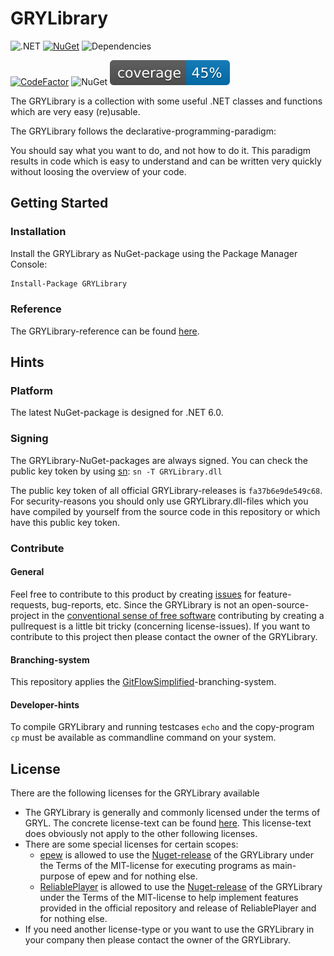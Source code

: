 ﻿# GRYLibrary

![.NET](https://img.shields.io/badge/.NET-6-blue)
[![NuGet](https://img.shields.io/nuget/v/GRYLibrary.svg?color=green)](https://www.nuget.org/packages/GRYLibrary)
![Dependencies](https://img.shields.io/librariesio/github/anionDev/GRYLibrary)

[![CodeFactor](https://www.codefactor.io/repository/github/aniondev/grylibrary/badge/main)](https://www.codefactor.io/repository/github/aniondev/grylibrary/overview/main)
![NuGet](https://img.shields.io/nuget/dt/GRYLibrary.svg)
![Coverage](./GRYLibrary/Other/Resources/TestCoverageBadges/badge_shieldsio_linecoverage_blue.svg)
<!--![Lines of code](https://img.shields.io/tokei/lines/github/anionDev/GRYLibrary) disabled because it does not work, see https://github.com/badges/shields/issues/7569 -->

The GRYLibrary is a collection with some useful .NET classes and functions which are very easy (re)usable.

The GRYLibrary follows the declarative-programming-paradigm:

You should say what you want to do, and not how to do it. This paradigm results in code which is easy to understand and can be written very quickly without loosing the overview of your code.

## Getting Started

### Installation

Install the GRYLibrary as NuGet-package using the Package Manager Console:

```bash
Install-Package GRYLibrary
```

### Reference

The GRYLibrary-reference can be found [here](https://aniondev.github.io/GRYLibraryReference).

## Hints

### Platform

The latest NuGet-package is designed for .NET 6.0.

### Signing

The GRYLibrary-NuGet-packages are always signed. You can check the public key token by using [sn](https://docs.microsoft.com/en/dotnet/framework/tools/sn-exe-strong-name-tool): `sn -T GRYLibrary.dll`

The public key token of all official GRYLibrary-releases is `fa37b6e9de549c68`. For security-reasons you should only use GRYLibrary.dll-files which you have compiled by yourself from the source code in this repository or which have this public key token.

### Contribute

#### General

Feel free to contribute to this product by creating [issues](https://github.com/anionDev/GRYLibrary/issues) for feature-requests, bug-reports, etc.
Since the GRYLibrary is not an open-source-project in the [conventional sense of free software](https://www.gnu.org/philosophy/free-sw.en.html) contributing by creating a pullrequest is a little bit tricky (concerning license-issues). If you want to contribute to this project then please contact the owner of the GRYLibrary.

#### Branching-system

This repository applies the [GitFlowSimplified](https://projects.aniondev.de/CommonUtilities/Templates/ProjectTemplates/-/blob/main/Templates/Conventions/BranchingSystem/GitFlowSimplified.md)-branching-system.

#### Developer-hints

To compile GRYLibrary and running testcases `echo` and the copy-program `cp` must be available as commandline command on your system.

## License

There are the following licenses for the GRYLibrary available

- The GRYLibrary is generally and commonly licensed under the terms of GRYL. The concrete license-text can be found [here](https://raw.githubusercontent.com/anionDev/GRYLibrary/main/License.txt). This license-text does obviously not apply to the other following licenses.
- There are some special licenses for certain scopes:
  - [epew](https://github.com/anionDev/ExternalProgramExecutionWrapper) is allowed to use the [Nuget-release](https://www.nuget.org/packages/GRYLibrary) of the GRYLibrary under the Terms of the MIT-license for executing programs as main-purpose of epew and for nothing else.
  - [ReliablePlayer](https://github.com/anionDev/ReliablePlayer) is allowed to use the [Nuget-release](https://www.nuget.org/packages/GRYLibrary) of the GRYLibrary under the Terms of the MIT-license to help implement features provided in the official repository and release of ReliablePlayer and for nothing else.
- If you need another license-type or you want to use the GRYLibrary in your company then please contact the owner of the GRYLibrary.
